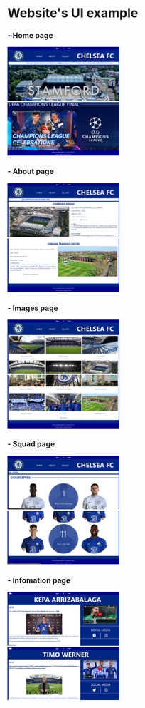 # Website's UI example
<h3>- Home page</h3>
<img src="./Pics/UI ex/home1.png" width=50%>
<!-- <img src="./Pics/UI ex/home2.png" width=50%> -->
<img src="./Pics/UI ex/home3.png" width=50%> 
<h3>- About page</h3>
<img src="./Pics/UI ex/about1.png" width=50%>
<img src="./Pics/UI ex/about2.png" width=50%>
<h3>- Images page</h3>
<img src="./Pics/UI ex/image1.png" width=50%>
<img src="./Pics/UI ex/image2.png" width=50%>
<h3>- Squad page</h3>
<img src="./Pics/UI ex/squad1.png" width=50%>
<img src="./Pics/UI ex/squad2.png" width=50%>
<h3>- Infomation page</h3>
<img src="./Pics/UI ex/info1.png" width=50%>
<img src="./Pics/UI ex/info2.png" width=50%>

